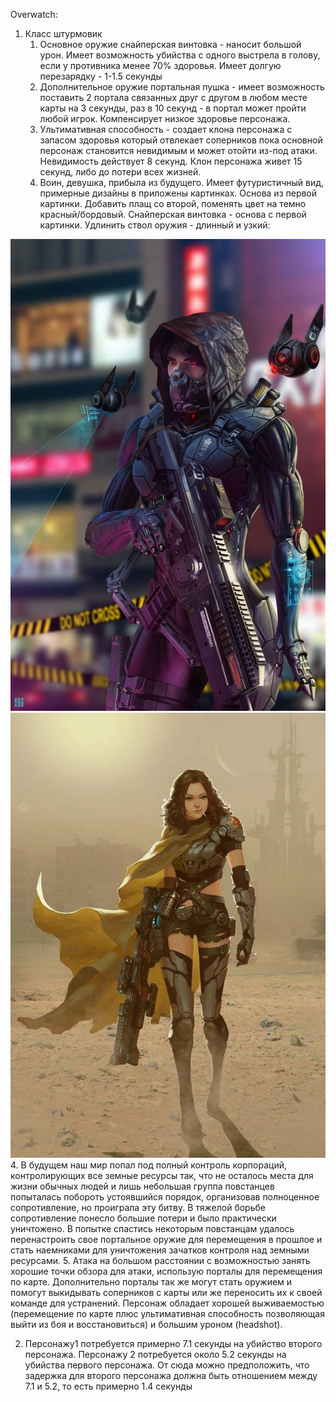 Overwatch:
1. Класс штурмовик
   1. Основное оружие снайперская винтовка - наносит большой урон. Имеет возможность убийства с одного выстрела в голову, если у противника менее 70% здоровья. Имеет долгую перезарядку - 1-1.5 секунды
   1. Дополнительное оружие портальная пушка - имеет возможность поставить 2 портала связанных друг с другом в любом месте карты на 3 секунды, раз в 10 секунд - в портал может пройти любой игрок. Компенсирует низкое здоровье персонажа.
   1. Ультимативная способность - создает клона персонажа с запасом здоровья который отвлекает соперников пока основной персонаж становится невидимым и может отойти из-под атаки. Невидимость действует 8 секунд. Клон персонажа живет 15 секунд, либо до потери всех жизней.
   1. Воин, девушка, прибыла из будущего. Имеет футуристичный вид, примерные дизайны в приложены картинках. Основа из первой картинки. Добавить плащ со второй, поменять цвет на темно красный/бордовый. Снайперская винтовка - основа с первой картинки. Удлинить ствол оружия - длинный и узкий: 

![](2.jpg) ![](1.jpg)
   4. В будущем наш мир попал под полный контроль корпораций, контролирующих все земные ресурсы так, что не осталось места для жизни обычных людей и лишь небольшая группа повстанцев попыталась побороть устоявшийся порядок, организовав полноценное сопротивление, но проиграла эту битву. В тяжелой борьбе сопротивление понесло большие потери и было практически уничтожено. В попытке спастись некоторым повстанцам удалось перенастроить свое портальное оружие для перемещения в прошлое и стать наемниками для уничтожения зачатков контроля над земными ресурсами.
   5. Атака на большом расстоянии с возможностью занять хорошие точки обзора для атаки, использую порталы для перемещения по карте. Дополнительно порталы так же могут стать оружием и помогут выкидывать соперников с карты или же переносить их к своей команде для устранений. Персонаж обладает хорошей выживаемостью (перемещение по карте плюс ультимативная способность позволяющая выйти из боя и восстановиться) и большим уроном (headshot).

2. Персонажу1 потребуется примерно 7.1 секунды на убийство второго персонажа. Персонажу 2 потребуется около 5.2 секунды на убийства первого персонажа. От сюда можно предположить, что задержка для второго персонажа должна быть отношением между 7.1 и 5.2, то есть примерно 1.4 секунды
